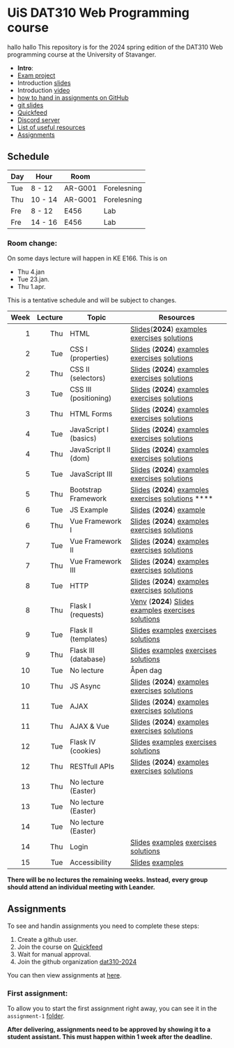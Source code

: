   # UiS DAT310 Web Programming course
hallo hallo
This repository is for the 2024 spring edition of the DAT310 Web programming course at the University of Stavanger. 

  - **Intro**: 
  - [Exam project](exam/examproject.md)
  - Introduction [slides](slides/WebProgramming-Course_info.pdf)
  - Introduction [video](https://youtu.be/Vnt1MH8uEc4)
  - [how to hand in assignments on GitHub](quickfeed.md)
  - [git slides](slides/0-Web-programming-Git.pdf)
  - [Quickfeed](https://uis.itest.run)
  - [Discord server](https://discord.gg/v9aAARuktW)
  - [List of useful resources](Resources.md)
  - [Assignments](#assignments)
  

## Schedule 
| Day | Hour |Room| |
|-----|------|----|-|
|Tue  |8 - 12|AR-G001|Forelesning|
|Thu  |10 - 14|AR-G001|Forelesning|
|Fre  |8 - 12|E456|Lab|
|Fre  |14 - 16|E456|Lab|

### Room change:
On some days lecture will happen in KE E166.
This is on 
* Thu 4.jan
* Tue 23.jan.
* Thu 1.apr.

This is a tentative schedule and will be subject to changes.

| Week | Lecture | Topic                 | Resources                                                                                                                                                                                                                                                                                      |
|-----:|--------:|-----------------------|------------------------------------------------------------------------------------------------------------------------------------------------------------------------------------------------------------------------------------------------------------------------------------------------|
|    1 |       Thu | HTML                  | [Slides](slides/1-1-Web-programming-HTML.pdf)(**2024**) [examples](examples/html/basic/) [exercises](exercises/html/basic/) [solutions](solutions/html/basic/) |
|    2 |       Tue | CSS I (properties)    | [Slides](slides/2-1-Web-programming-CSS-p1.pdf) (**2024**) [examples](examples/css/selectors) [exercises](exercises/css/selectors) [solutions](solutions/css/selectors) |
|    2 |       Thu | CSS II (selectors)    | [Slides](slides/2-2-Web-programming-CSS-p2.pdf) (**2024**) [examples](examples/css/selectors)  [exercises](exercises/css/selectors)  [solutions](solutions/css/selectors) |
|    3 |       Tue | CSS III (positioning) | [Slides](slides/3-1-Web-programming-CSS-p3.pdf) (**2024**) [examples](examples/css/positioning/)  [exercises](exercises/css/positioning/)  [solutions](solutions/css/positioning/) |
|    3 |       Thu | HTML Forms            | [Slides](slides/3-2-Web-programming-HTML-Forms.pdf) (**2024**) [examples](examples/html/forms/)  [exercises](exercises/html/forms/)  [solutions](solutions/html/forms/)                                        |
|    4 |       Tue | JavaScript I (basics) | [Slides](slides/4-1-Web-programming-JavaScript-p1.pdf) (**2024**) [examples](examples/js/basics/)  [exercises](exercises/js/basics/)  [solutions](solutions/js/basics/)                                        |
|    4 |       Thu | JavaScript II (dom)  | [Slides](slides/4-2-Web-programming-JavaScript-p2.pdf) (**2024**) [examples](examples/js/events_dom/)  [exercises](exercises/js/events_dom/)  [solutions](solutions/js/events_dom/)           |
|    5 |       Tue | JavaScript III        | [Slides](slides/5-1-Web-programming-JavaScript-p3.pdf) (**2024**) [examples](examples/js/more/)  [exercises](exercises/js/more/)  [solutions](solutions/js/more/)                             |
|    5 |       Thu | Bootstrap Framework   | [Slides](slides/5-2-Web-programming-Bootstrap.pdf) (**2024**) [examples](examples/bootstrap/)  [exercises](exercises/bootstrap/)  [solutions](solutions/bootstrap/)            ****               |
|    6 |       Tue | JS Example            | [Slides](slides/X-X-Web-programming-js-example.pdf) (**2024**) [example](examples/js/labyrinth/)                                      |
|    6 |       Thu | Vue Framework I       | [Slides](slides/6-2-Web-programming-vue-p1.pdf) (**2024**) [examples](examples/js/vue/)  [exercises](exercises/js/vue/)  [solutions](solutions/js/vue/)                                                        |
|    7 |       Tue | Vue Framework II      | [Slides](slides/7-1-Web-programming-vue-p2.pdf) (**2024**) [examples](examples/js/vue2/)  [exercises](exercises/js/vue2/)  [solutions](solutions/js/vue2/)                                    |
|    7 |       Thu | Vue Framework III     |  [Slides](slides/7-2-Web-programming-vue-p3.pdf) (**2024**) [examples](examples/js/vue3/) [exercises](exercises/js/vue3/)  [solutions](solutions/js/vue3/)                                     |
|    8 |       Tue | HTTP                  | [Slides](slides/8-1-Web-programming-HTTP.pdf) (**2024**) [examples](examples/python/http/) [exercises](exercises/python/http/) [solutions](solutions/python/http/)                            |
|    8 |       Thu | Flask I (requests)    | [Venv](slides/Flask-I-venv.pdf) (**2024**) [Slides](slides/8-2-Web-programming-Server-p1.pdf) [examples](examples/python/flask) [exercises](exercises/python/flask1/) [solutions](solutions/python/flask1/)                   |
|    9 |       Tue | Flask II (templates)  | [Slides](slides/9-1-Web-programming-Server-p2.pdf) [examples](examples/python/flask) [exercises](exercises/python/flask2/) [solutions](solutions/python/flask2/)                                    |
|    9 |       Thu | Flask III (database)  | [Slides](slides/9-2-Web-programming-Server-p3.pdf) [examples](examples/python/flask) [exercises](exercises/python/flask3/) [solutions](solutions/python/flask3/)                                    |
|   10 |       Tue | No lecture | Åpen dag | 
|   10 |       Thu | JS Async              | [Slides](slides/10-1-Web-programming-JS-async.pdf) (**2024**) [examples](examples/async/js) [exercises](exercises/async/js) [solutions](solutions/async/js)                                   |
|   11 |       Tue | AJAX                  | [Slides](slides/11-1-Web-programming-AJAX.pdf) (**2024**) [examples](examples/ajax) [exercises](exercises/ajax) [solutions](solutions/ajax)                                                   |
|   11 |       Thu | AJAX & Vue            | [Slides](slides/11-2-Web-programming-AJAX+Vue.pdf) (**2024**) [examples](examples/ajax) [exercises](exercises/ajax) [solutions](solutions/ajax)                                               |
|   12 |       Tue | Flask IV (cookies)    | [Slides](slides/12-2-Web-programming-Server-p4.pdf) [examples](examples/python/flask4) [exercises](exercises/python/flask4) [solutions](solutions/python/flask4)                    |
|   12 |       Thu | RESTfull APIs         | [Slides](slides/12-1-Web-programming-Flask-APIs.pdf) (**2024**) [examples](examples/ajax) [exercises](exercises/ajax) [solutions](solutions/ajax)                                                              |
|   13 |       Thu | No lecture (Easter) | |
|   13 |       Tue | No lecture (Easter) | |
|   14 |       Tue | No lecture (Easter) | |
|   14 |       Thu |Login                 | [Slides](slides/13-1-Web-programming-Server-Login.pdf) [examples](examples/python/flask5) [exercises](exercises/python/flask5) [solutions](solutions/python/flask5)                                                                                                                            |
|   15 |       Tue | Accessibility         | [Slides](slides/15-1-Accessibility.pdf) [examples](examples/a11y/table.html)|

**There will be no lectures the remaining weeks. Instead, every group should attend an individual meeting with Leander.**

## Assignments

To see and handin assignments you need to complete these steps:
1. Create a github user.
2. Join the course on [Quickfeed](https://uis.itest.run)
3. Wait for manual approval.
4. Join the github organization [dat310-2024](https://github.com/dat310-2024)

You can then view assignments at [here](https://github.com/dat310-2024/assignments).

### First assignment:
To allow you to start the first assignment right away, you can see it in the `assignment-1` [folder](assignment-1/).

**After delivering, assignments need to be approved by showing it to a student assistant. This must happen within 1 week after the deadline.**
